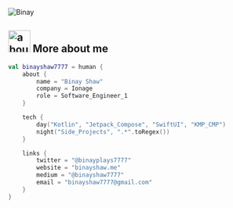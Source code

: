 ![Binay](https://github.com/binayshaw7777/binayshaw7777/assets/62587060/37dd913d-ded9-45a4-bf67-8bbba405f5dc)


## <img width="45" alt="about" src="https://raw.github.com/SebastianAigner/SebastianAigner/master/about.png"> More about me
```kotlin
val binayshaw7777 = human {
    about {
        name = "Binay Shaw"
        company = Ionage
        role = Software_Engineer_1
    }

    tech {
        day("Kotlin", "Jetpack_Compose", "SwiftUI", "KMP_CMP")
        night("Side_Projects", ".*".toRegex())
    }

    links {
        twitter = "@binayplays7777"
        website = "binayshaw.me"
        medium = "@binayshaw7777"
        email = "binayshaw7777@gmail.com"
    }
}
```

</div-->
